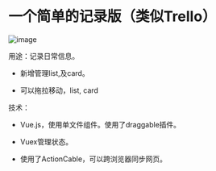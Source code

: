 # 一个简单的记录版（类似Trello）
<!-- 上传git后，public／演示图。gif的地址 -->
![image](https://github.com/chentianwei411/a-simple-book/blob/master/public/%E6%BC%94%E7%A4%BA%E5%9B%BE.gif)

用途：记录日常信息。

* 新增管理list,及card。

* 可以拖拉移动，list, card

技术：
* Vue.js，使用单文件组件。使用了draggable插件。

* Vuex管理状态。

* 使用了ActionCable，可以跨浏览器同步网页。
